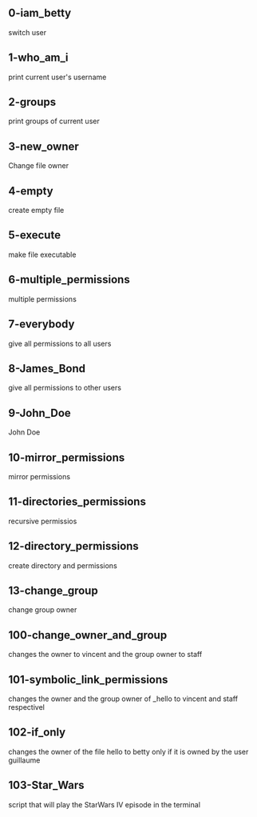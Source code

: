 ## 0-iam_betty
switch user
## 1-who_am_i
print current user's username
## 2-groups
print groups of current user
## 3-new_owner
Change file owner
## 4-empty
create empty file
## 5-execute
make file executable
## 6-multiple_permissions
multiple permissions
## 7-everybody
give all permissions to all users
## 8-James_Bond
give all permissions to other users
## 9-John_Doe
John Doe
## 10-mirror_permissions
mirror permissions
## 11-directories_permissions
recursive permissios
## 12-directory_permissions
create directory and permissions
## 13-change_group
change group owner
## 100-change_owner_and_group
changes the owner to vincent and the group owner to staff
## 101-symbolic_link_permissions
changes the owner and the group owner of _hello to vincent and staff respectivel
## 102-if_only
changes the owner of the file hello to betty only if it is owned by the user guillaume
## 103-Star_Wars
script that will play the StarWars IV episode in the terminal
